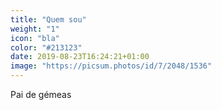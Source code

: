 ```yaml
---
title: "Quem sou"
weight: "1"
icon: "bla"
color: "#213123"
date: 2019-08-23T16:24:21+01:00
image: "https://picsum.photos/id/7/2048/1536"
---
```

Pai de gémeas